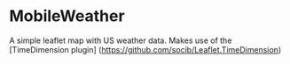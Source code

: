# MobileWeather

A simple leaflet map with US weather data. Makes use of the [TimeDimension plugin] (https://github.com/socib/Leaflet.TimeDimension)
